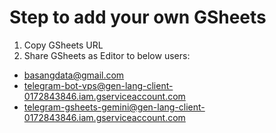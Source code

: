 # Step to add your own GSheets
1. Copy GSheets URL
2. Share GSheets as Editor to below users:
- basangdata@gmail.com
- telegram-bot-vps@gen-lang-client-0172843846.iam.gserviceaccount.com
- telegram-gsheets-gemini@gen-lang-client-0172843846.iam.gserviceaccount.com